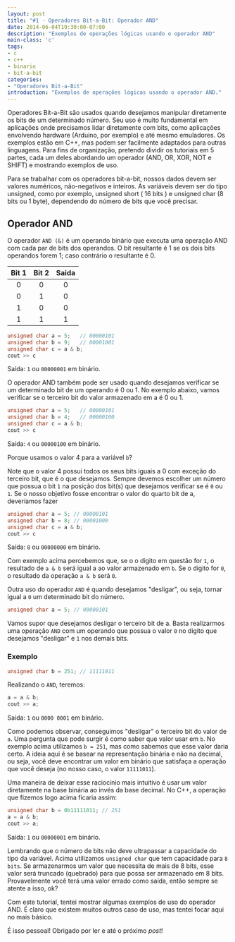 ```yaml
---
layout: post
title: "#1 - Operadores Bit-a-Bit: Operador AND"
date: 2014-06-04T19:30:00-07:00
description: "Exemplos de operações lógicas usando o operador AND"
main-class: 'c'
tags:
- c
- c++
- binario
- bit-a-bit
categories:
- "Operadores Bit-a-Bit"
introduction: "Exemplos de operações lógicas usando o operador AND."
---
```


Operadores Bit-a-Bit são usados quando desejamos manipular diretamente os bits de um determinado número. Seu uso é muito fundamental em aplicações onde precisamos lidar diretamente com bits, como aplicações envolvendo hardware (Arduino, por exemplo) e até mesmo emuladores. Os exemplos estão em C++, mas podem ser facilmente adaptados para outras linguagens. Para fins de organização, pretendo dividir os tutoriais em 5 partes, cada um deles abordando um operador (AND, OR, XOR, NOT e SHIFT) e mostrando exemplos de uso.

Para se trabalhar com os operadores bit-a-bit, nossos dados devem ser valores numéricos, não-negativos e inteiros. As variáveis devem ser do tipo unsigned, como por exemplo, unsigned short ( 16 bits ) e unsigned char (8 bits ou 1 byte), dependendo do número de bits que você precisar.

## Operador AND

O operador `AND (&)` é um operando binário que executa uma operação AND com cada par de bits dos operandos. O bit resultante é 1 se os dois bits operandos forem 1; caso contrário o resultante é 0.

Bit 1	|Bit 2|Saida
:---:|:-:|:--:
0|0|0
0|1|0
1|0|0
1|1|1

```cpp
unsigned char a = 5;   // 00000101
unsigned char b = 9;   // 00001001
unsigned char c = a & b;
cout >> c
```

Saída: `1` ou `00000001` em binário.

O operador AND também pode ser usado quando desejamos verificar se um determinado bit de um operando é 0 ou 1.  No exemplo abaixo, vamos verificar se o terceiro bit do valor armazenado em a é 0 ou 1.

```cpp
unsigned char a = 5;   // 00000101
unsigned char b = 4;   // 00000100
unsigned char c = a & b;
cout >> c
```
Saída: `4` ou `00000100` em binário.

Porque usamos o valor 4 para a variável `b`?

Note que o valor 4 possui todos os seus bits iguais a 0 com exceção do terceiro bit, que é o que desejamos. Sempre devemos escolher um número que possua o bit `1` na posição dos bit(s) que desejamos verificar se é `0` ou `1`. Se o nosso objetivo fosse encontrar o valor do quarto bit de a, deveríamos fazer

```cpp
unsigned char a = 5; // 00000101
unsigned char b = 8; // 00001000
unsigned char c = a & b;
cout >> c
```

Saída: `8` ou `00000000` em binário.

Com exemplo acima percebemos que, se o o digito em questão for `1`, o resultado de `a & b` será igual a ao valor armazenado em `b`. Se o digito for `0`, o resultado da operação `a & b` será `0`.

Outra uso do operador `AND` é quando desejamos "desligar", ou seja, tornar igual a `0` um determinado bit do número.

```cpp
unsigned char a = 5; // 00000101
```

Vamos supor que desejamos desligar o terceiro bit de a. Basta realizarmos uma operação `AND` com um operando que possua o valor `0` no digito que desejamos "desligar" e `1` nos demais bits.

### Exemplo

```cpp
unsigned char b = 251; // 11111011
```
Realizando o `AND`, teremos:

```cpp
a = a & b;
cout >> a;
```
Saida: `1` ou `0000 0001` em binário.

Como podemos observar, conseguimos "desligar" o terceiro bit do valor de `a`.
Uma pergunta que pode surgir é como saber que valor usar em `b`. No exemplo acima utilizamos `b = 251`, mas como sabemos que esse valor daria certo. A ideia aqui é se basear na representação binária e não na decimal, ou seja, você deve encontrar um valor em binário que satisfaça a operação que você deseja (no nosso caso, o valor `11111011`).

Uma maneira de deixar esse raciocínio mais intuitivo é usar um valor diretamente na base binária ao invés da base decimal. No C++, a operação que fizemos logo acima ficaria assim:

```cpp
unsigned char b = 0b11111011; // 251
a = a & b;
cout >> a;
```
Saida: `1` ou `00000001` em binário.

Lembrando que o número de bits não deve ultrapassar a capacidade do tipo da variável. Acima utilizamos `unsigned char` que tem capacidade para `8 bits`. Se armazenarmos um valor que necessita de mais de 8 bits, esse valor será truncado (quebrado) para que possa ser armazenado em 8 bits. Provavelmente você terá uma valor errado como saída, então sempre se atente a isso, ok?

Com este tutorial, tentei mostrar algumas exemplos de uso do operador AND. É claro que existem muitos outros caso de uso, mas tentei focar aqui no mais básico.

É isso pessoal! Obrigado por ler e até o próximo *post*!
